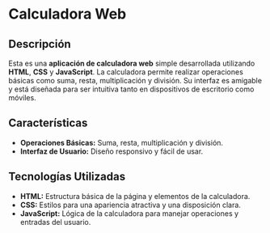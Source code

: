 # Calculadora Web

## Descripción

Esta es una **aplicación de calculadora web** simple desarrollada utilizando **HTML**, **CSS** y **JavaScript**. La calculadora permite realizar operaciones básicas como suma, resta, multiplicación y división. Su interfaz es amigable y está diseñada para ser intuitiva tanto en dispositivos de escritorio como móviles.

## Características

- **Operaciones Básicas:** Suma, resta, multiplicación y división.
- **Interfaz de Usuario:** Diseño responsivo y fácil de usar.

## Tecnologías Utilizadas

- **HTML:** Estructura básica de la página y elementos de la calculadora.
- **CSS:** Estilos para una apariencia atractiva y una disposición clara.
- **JavaScript:** Lógica de la calculadora para manejar operaciones y entradas del usuario.
